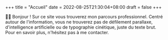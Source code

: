+++
title =  "Accueil"
date = 2022-08-25T21:30:04+08:00
draft = false
+++

👋🏻 Bonjour ! Sur ce site vous trouverez mon parcours professionnel. Centré autour de l'information, vous ne trouverez pas de défilement parallaxe, d'intelligence artificielle ou de typographie cinétique, juste du texte brut. Pour en savoir plus, n'hésitez pas à me contacter.


